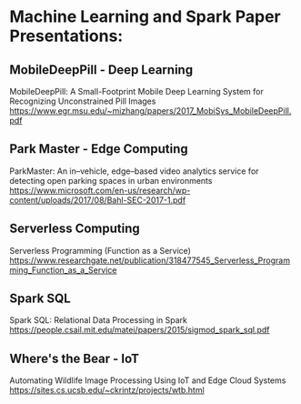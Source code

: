 # Machine Learning and Spark Paper Presentations:

## MobileDeepPill - Deep Learning
MobileDeepPill: A Small-Footprint Mobile Deep Learning System for Recognizing Unconstrained Pill Images
https://www.egr.msu.edu/~mizhang/papers/2017_MobiSys_MobileDeepPill.pdf

## Park Master - Edge Computing
ParkMaster: An in–vehicle, edge–based video analytics service for detecting open parking spaces in urban environments
https://www.microsoft.com/en-us/research/wp-content/uploads/2017/08/Bahl-SEC-2017-1.pdf

## Serverless Computing
Serverless Programming (Function as a Service)
https://www.researchgate.net/publication/318477545_Serverless_Programming_Function_as_a_Service

## Spark SQL
Spark SQL: Relational Data Processing in Spark
https://people.csail.mit.edu/matei/papers/2015/sigmod_spark_sql.pdf

## Where's the Bear - IoT
Automating Wildlife Image Processing Using IoT and Edge Cloud Systems
https://sites.cs.ucsb.edu/~ckrintz/projects/wtb.html
